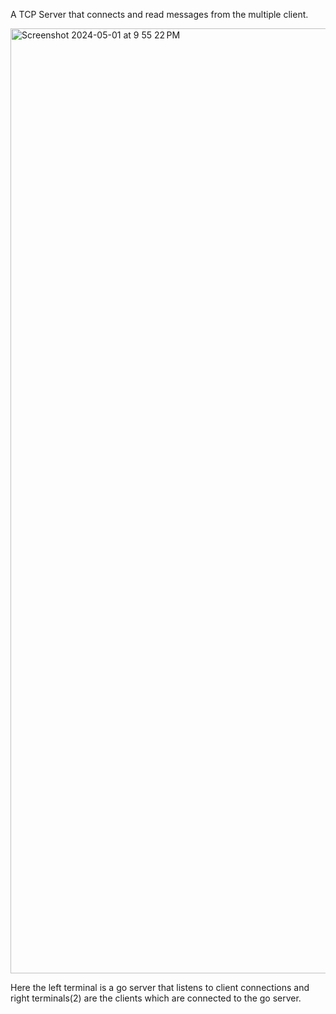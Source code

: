 A TCP Server that connects and read messages from the multiple client.

<img width="1512" alt="Screenshot 2024-05-01 at 9 55 22 PM" src="https://github.com/gokulstevee/GO-TCP-Server/assets/65470058/52bd42e7-10e3-4e08-807c-5d1ab55d49fc">


Here the left terminal is a go server that listens to client connections and right terminals(2) are the clients which are connected to the go server.
